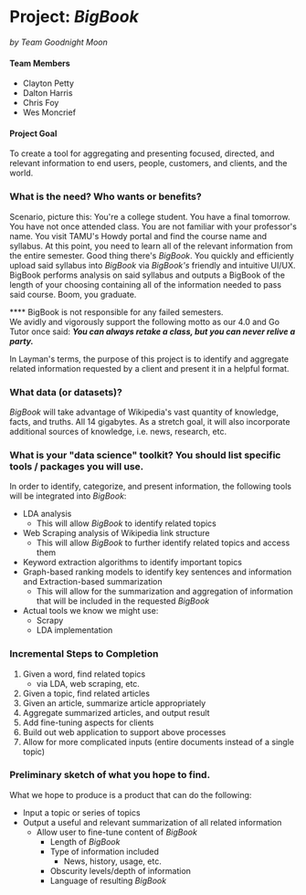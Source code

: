 # Project: *BigBook*
*by Team Goodnight Moon*

#### Team Members
- Clayton Petty
- Dalton Harris  
- Chris Foy
- Wes Moncrief

#### Project Goal
To create a tool for aggregating and presenting focused, directed, and relevant information to end users, people, customers, and clients, and the world.

### What is the need? Who wants or benefits?
Scenario, picture this: You're a college student. You have a final tomorrow. You have not once attended class. You are not familiar with your professor's name. You visit TAMU's Howdy portal and find the course name and syllabus. At this point, you need to learn all of the relevant information from the entire semester. Good thing there's *BigBook*. You quickly and efficiently upload said syllabus into *BigBook* via *BigBook's* friendly and intuitive UI/UX. BigBook performs analysis on said syllabus and outputs a BigBook of the length of your choosing containing all of the information needed to pass said course. Boom, you graduate.

**** BigBook is not responsible for any failed semesters.   
We avidly and vigorously support the following motto as our 4.0 and Go Tutor once said:
***You can always retake a class, but you can never relive a party.***

In Layman's terms, the purpose of this project is to identify and aggregate related information requested by a client and present it in a helpful format.

### What data (or datasets)?
*BigBook* will take advantage of Wikipedia's vast quantity of knowledge, facts, and truths. All 14 gigabytes. As a stretch goal, it will also incorporate additional sources of knowledge, i.e. news, research, etc.

### What is your "data science" toolkit? You should list specific tools / packages you will use.
In order to identify, categorize, and present information, the following tools will be integrated into *BigBook*:  
- LDA analysis
    - This will allow *BigBook* to identify related topics
- Web Scraping analysis of Wikipedia link structure
    - This will allow *BigBook* to further identify related topics and access them
- Keyword extraction algorithms to identify important topics
- Graph-based ranking models to identify key sentences and information and Extraction-based summarization
    - This will allow for the summarization and aggregation of information that will be included in the requested *BigBook*
- Actual tools we know we might use:
    - Scrapy
    - LDA implementation

### Incremental Steps to Completion
1. Given a word, find related topics
    - via LDA, web scraping, etc.
2. Given a topic, find related articles
3. Given an article, summarize article appropriately
4. Aggregate summarized articles, and output result
6. Add fine-tuning aspects for clients
7. Build out web application to support above processes
8. Allow for more complicated inputs (entire documents instead of a single topic)

### Preliminary sketch of what you hope to find.
What we hope to produce is a product that can do the following:
- Input a topic or series of topics
- Output a useful and relevant summarization of all related information
    - Allow user to fine-tune content of *BigBook*
        - Length of *BigBook*
        - Type of information included
            - News, history, usage, etc.
        - Obscurity levels/depth of information
        - Language of resulting *BigBook*
